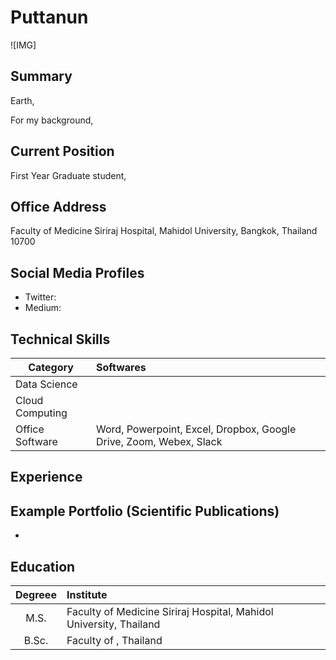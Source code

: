 # Puttanun

![IMG]

## Summary
Earth,

For my background, 

## Current Position
First Year Graduate student, 

## Office Address
Faculty of Medicine Siriraj Hospital, Mahidol University, Bangkok, Thailand 10700

## Social Media Profiles
- Twitter: 
- Medium: 

## Technical Skills

| Category | Softwares |
|----------|:----------|
|Data Science| |
|Cloud Computing|  |
|Office Software| Word, Powerpoint, Excel, Dropbox, Google Drive, Zoom, Webex, Slack|

## Experience



## Example Portfolio (Scientific Publications)
-

## Education

| Degreee | Institute |
|:---------:|:-----------|
|  M.S. | Faculty of Medicine Siriraj Hospital, Mahidol University, Thailand |
| B.Sc. | Faculty of , Thailand |
